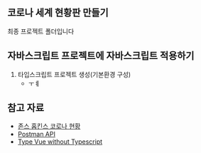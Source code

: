 ## 코로나 세계 현황판 만들기

최종 프로젝트 폴더입니다

## 자바스크립트 프로젝트에 자바스크립트 적용하기

1. 타입스크립트 프로젝트 생성(기본환경 구성)
    - ㅜㅖ



## 참고 자료

- [존스 홉킨스 코로나 현황](https://www.arcgis.com/apps/opsdashboard/index.html#/bda7594740fd40299423467b48e9ecf6)
- [Postman API](https://documenter.getpostman.com/view/10808728/SzS8rjbc?version=latest#27454960-ea1c-4b91-a0b6-0468bb4e6712)
- [Type Vue without Typescript](https://blog.usejournal.com/type-vue-without-typescript-b2b49210f0b)